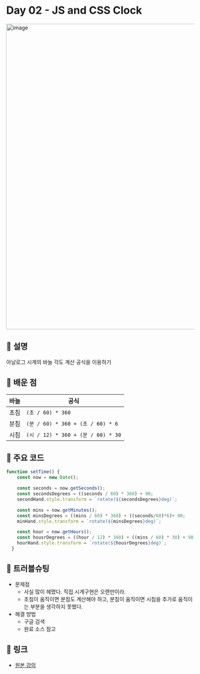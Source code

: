 # Day 02 - JS and CSS Clock

<img width="820" alt="image" src="https://github.com/user-attachments/assets/b90a3c59-0b45-4a92-9d81-190a008f211e" />

## 📖 설명

아날로그 시계의 바늘 각도 계산 공식을 이용하기


## 📌 배운 점


| 바늘 | 공식                               |
| -- | -------------------------------- |
| 초침 | `(초 / 60) * 360`                 |
| 분침 | `(분 / 60) * 360 + (초 / 60) * 6`  |
| 시침 | `(시 / 12) * 360 + (분 / 60) * 30` |


## 🧩 주요 코드

```js
function setTime() {
    const now = new Date();

    const seconds = now.getSeconds();
    const secondsDegrees = ((seconds / 60) * 360) + 90;
    secondHand.style.transform = `rotate(${secondsDegrees}deg)`;

    const mins = now.getMinutes();
    const minsDegrees = ((mins / 60) * 360) + ((seconds/60)*6)+ 90;
    minHand.style.transform = `rotate(${minsDegrees}deg)`;

    const hour = now.getHours();
    const housrDegrees = ((hour / 12) * 360) + ((mins / 60) * 30) + 90;
    hourHand.style.transform = `rotate(${housrDegrees}deg)`;
  }
```

## 🐛 트러블슈팅

- 문제점
  - 사실 많이 헤맸다. 직접 시계구현은 오랜만이라.
  - 초침이 움직이면 분침도 계산해야 하고, 분침이 움직이면 시침을 추가로 움직이는 부분을 생각하지 못했다.
- 해결 방법
  - 구글 검색
  - 완료 소스 참고

## 🔗 링크
- [원본 강의](https://courses.wesbos.com/account/access/68525af9003a1d49a04fd4c6/view/194130581)
